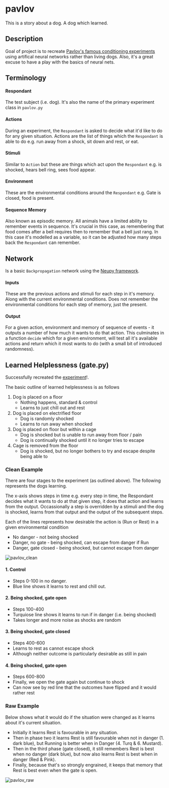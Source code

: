 # pavlov

This is a story about a dog. A dog which learned.

## Description

Goal of project is to recreate [Pavlov's famous conditioning experiments](https://en.wikipedia.org/wiki/Classical_conditioning) using artifical neural networks rather than living dogs. Also, it's a great excuse to have a play with the basics of neural nets.
 
## Terminology

#### Respondant
The test subject (i.e. dog). It's also the name of the primary experiment class in `pavlov.py`

#### Actions
During an experiment, the `Respondant` is asked to decide what it'd like to do for any given situation. Actions are the list of things which the `Respondant` is able to do e.g. run away from a shock, sit down and rest, or eat.

#### Stimuli
Similar to `Action` but these are things which act upon the `Respondant` e.g. is shocked, hears bell ring, sees food appear.

#### Environment
These are the environmental conditions around the `Respondant` e.g. Gate is closed, food is present.

#### Sequence Memory
Also known as episodic memory. All animals have a limited ability to remember events in sequence. It's crucial in this case, as remembering that food comes after a bell requires then to remember that a bell just rang. In this case it's modelled as a variable, so it can be adjusted how many steps back the `Respondant` can remember.

## Network

Is a basic `Backpropagation` network using the [Neupy framework](http://neupy.com/pages/home.html).

#### Inputs 
These are the previous actions and stimuli for each step in it's memory. Along with the current environmental conditions. Does not remember the environmental conditions for each step of memory, just the present.

#### Output
For a given action, environment and memory of sequence of events - it outputs a number of how much it wants to do that action. This culminates in a function `decide` which for a given environment, will test all it's available actions and return which it most wants to do (with a small bit of introduced randomness).


## Learned Helplessness (gate.py)

Successfully recreated the [experiment](https://en.wikipedia.org/wiki/Learned_helplessness)!.

The basic outline of learned helplessness is as follows

1. Dog is placed on a floor
   * Nothing happens, standard & control
   * Learns to just chill out and rest
2. Dog is placed on electrified floor
   * Dog is randomly shocked
   * Learns to run away when shocked
3. Dog is placed on floor but within a cage
   * Dog is shocked but is unable to run away from floor / pain
   * Dog is continually shocked until it no longer tries to escape
4. Cage is removed from the floor
   * Dog is shocked, but no longer bothers to try and escape despite being able to

### Clean Example

There are four stages to the experiment (as outlined above). The following represents the dogs learning.

The x-axis shows steps in time e.g. every step in time, the Respondant decides what it wants to do at that given step, it does that action and learns from the output. Occassionally a step is overridden by a stimuli and the dog is shocked, learns from that output and the output of the subsequent steps.

Each of the lines represents how desirable the action is (Run or Rest) in a given environmental condition
* No danger - not being shocked
* Danger, no gate - being shocked, can escape from danger if Run
* Danger, gate closed - being shocked, but cannot escape from danger

![pavlov_clean](https://cloud.githubusercontent.com/assets/13322/21580604/3132913e-cffb-11e6-8db1-153116d9c5d1.png)

#### 1. Control
* Steps 0-100 in no danger.
* Blue line shows it learns to rest and chill out.

#### 2. Being shocked, gate open
* Steps 100-400
* Turquiose line shows it learns to run if in danger (i.e. being shocked)
* Takes longer and more noise as shocks are random

#### 3. Being shocked, gate closed
* Steps 400-600 
* Learns to rest as cannot escape shock
* Although neither outcome is particularly desirable as still in pain

#### 4. Being shocked, gate open
* Steps 600-800 
* Finally, we open the gate again but continue to shock
* Can now see by red line that the outcomes have flipped and it would rather rest

### Raw Example

Below shows what it would do if the situation were changed as it learns about it's current situation.
* Initially it learns Rest is favourable in any situation.
* Then in phase two it learns Rest is still favourable when not in danger (1. dark blue), but Running is better when in Danger (4. Turq & 6. Mustard).
* Then in the third phase (gate closed), it still remembers Rest is best when no danger (dark blue), but now also learns Rest is best when in danger (Red & Pink).
* Finally, because that's so strongly engrained, it keeps that memory that Rest is best even when the gate is open.

![pavlov_raw](https://cloud.githubusercontent.com/assets/13322/21580605/3137fe80-cffb-11e6-8f46-244e2abd4c60.png)
